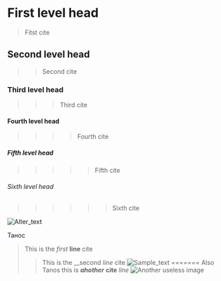 # First level head
>Fitst cite
## Second level head
>>Second cite
### Third level head
>>>Third cite
#### Fourth level head
>>>>Fourth cite
##### Fifth level head
>>>>>Fifth cite
###### Sixth level head
>>>>>>Sixth cite




![Alter_text](https://www.zbrushcentral.com/uploads/default/optimized/4X/5/8/a/58a1d7bc3927faf711ae8af8c79c3c7e04efcdd2_2_1024x726.png)

Танос

>This is the *first* **line** cite
>>This is the __second _line_ cite
![Sample_text](https://mir-s3-cdn-cf.behance.net/project_modules/1400/617cf365983491.5b06a7ae91e07.jpg)
=======
Also Tanos
>>this is _**ahother**_ __cite__ *line* 
![Another useless image](https://besthqwallpapers.com/Uploads/6-5-2018/51319/natsu-dragneel-team-natsu-protagonist-manga-art.jpg)
